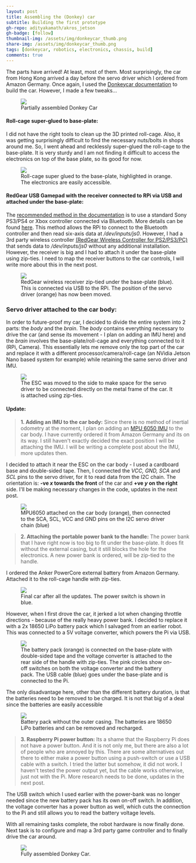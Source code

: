 ```yaml
---
layout: post
title: Assembling the (Donkey) car
subtitle: Building the first prototype
gh-repo: adityakamath/akros_jetson
gh-badge: [follow]
thumbnail-img: /assets/img/donkeycar_thumb.png
share-img: /assets/img/donkeycar_thumb.png
tags: [donkeycar, robotics, electronics, chassis, build]
comments: true
---
```


The parts have arrived! At least, most of them. Most surprisingly, the car from Hong Kong arrived a day before the servo driver which I ordered from Amazon Germany. Once again, I used the [Donkeycar documentation](https://docs.donkeycar.com/) to build the car. However, I made a few tweaks...

<figure class="aligncenter">
	<img src="https://adityakamath.github.io/assets/img/donkeycar_assembly1.png" />
	<figcaption>Partially assembled Donkey Car</figcaption>
</figure>

#### Roll-cage super-glued to base-plate:

I did not have the right tools to clean up the 3D printed roll-cage. Also, it was getting surprisingly difficult to find the necessary nuts/bolts in shops around me. So, I went ahead and recklessly super-glued the roll-cage to the base-plate. It is very sturdy and I am not finding it difficult to access the electronics on top of the base plate, so its good for now.

<figure class="aligncenter">
	<img src="https://adityakamath.github.io/assets/img/donkeycar_rollcage_glue.png" />
	<figcaption>Roll-cage super glued to the base-plate, highlighted in orange. The electronics are easily accessible.</figcaption>
</figure>

#### RedGear USB Gamepad with the receiver connected to RPi via USB and attached under the base-plate:

The [recommended method in the documentation](https://github.com/autorope/donkeypart_ps3_controller) is to use a standard Sony PS3/PS4 or Xbox controller connected via Bluetooth. More details can be found [here](https://github.com/autorope/donkeypart_ps3_controller). This method allows the RPi to connect to the Bluetooth controller and then read six-axis data at _/dev/inputs/js0_. However, I had a 3rd party wireless controller [(RedGear Wireless Controller for PS2/PS3/PC)](https://www.amazon.in/Redgear-Wireless-Controller-PS2-PS3/dp/B01B7SJUOA) that sends data to _/dev/inputs/js0_ without any additional installation. However, the receiver is big and I had to attach it under the base-plate using zip-ties. I need to map the receiver buttons to the car controls, I will write more about this in the next post.

<figure class="aligncenter">
	<img src="https://adityakamath.github.io/assets/img/donkeycar_receiver_ziptied.png" />
	<figcaption>RedGear wireless receiver zip-tied under the base-plate (blue). This is connected via USB to the RPi. The position of the servo driver (orange) has now been moved.</figcaption>
</figure>

### Servo driver attached to the car body:

In order to future-proof my car, I decided to divide the entire system into 2 parts: the _body_ and the _brain_. The _body_ contains everything necessary to drive the car (and sense its movement - I plan on adding an IMU here) and the _brain_ involves the base-plate/roll-cage and everything connected to it (RPi, Camera). This essentially lets me remove only the top part of the car and replace it with a different processor/camera/roll-cage (an NVidia Jetson Nano based system for example) while retaining the same servo driver and IMU.

<figure class="aligncenter">
	<img src="https://adityakamath.github.io/assets/img/donkeycar_pwmboard_ziptied.png" />
	<figcaption>The ESC was moved to the side to make space for the servo driver to be connected directly on the metal frame of the car. It is attached using zip-ties.</figcaption>
</figure>

#### Update:

> **1\. Adding an IMU to the car body:** Since there is no method of inertial odometry at the moment, I plan on adding an [MPU 6050 IMU](https://docs.donkeycar.com/parts/imu/) to the car body. I have currently ordered it from Amazon Germany and its on its way. I still haven't exactly decided the exact position I will be attaching the IMU. I will be writing a complete post about the IMU, more updates then.

I decided to attach it near the ESC on the car body - I used a cardboard base and double-sided tape. Then, I connected the _VCC, GND, SCA_ and _SCL_ pins to the servo driver, for it to read data from the I2C chain. The orientation is: **\-ve _x_ towards the front** of the car and **+ve _y_ on the right** side. I'll be making necessary changes in the code, updates in the next post.

<figure class="aligncenter">
	<img src="https://adityakamath.github.io/assets/img/donkeycar_imu_attached.png" />
	<figcaption>MPU6050 attached on the car body (orange), then connected to the SCA, SCL, VCC and GND pins on the I2C servo driver chain (blue)</figcaption>
</figure>

> **2\. Attaching the portable power bank to the handle:** The power bank that I have right now is too big to fit under the base-plate. It does fit without the external casing, but it still blocks the hole for the electronics. A new power bank is ordered, will be zip-tied to the handle.

I ordered the Anker PowerCore external battery from Amazon Germany. Attached it to the roll-cage handle with zip-ties.

<figure class="aligncenter">
	<img src="https://adityakamath.github.io/assets/img/donkeycar_powerbank_ziptied.png" />
	<figcaption>Final car after all the updates. The power switch is shown in blue.</figcaption>
</figure>

However, when I first drove the car, it jerked a lot when changing throttle directions - because of the really heavy power bank. I decided to replace it with a 2x 18650 LiPo battery pack which I salvaged from an earlier robot. This was connected to a 5V voltage converter, which powers the Pi via USB.

<figure class="aligncenter">
	<img src="https://adityakamath.github.io/assets/img/donkeycar_batterypack_glued.png" />
	<figcaption>The battery pack (orange) is connected on the base-plate with double-sided tape and the voltage converter is attached to the rear side of the handle with zip-ties. The pink circles show on-off switches on both the voltage converter and the battery pack. The USB cable (blue) goes under the base-plate and is connected to the Pi.</figcaption>
</figure>

The only disadvantage here, other than the different battery duration, is that the batteries need to be removed to be charged. It is not that big of a deal since the batteries are easily accessible

<figure class="aligncenter">
	<img src="https://adityakamath.github.io/assets/img/donkeycar_batterypack_nocasing.png" />
	<figcaption>Battery pack without the outer casing. The batteries are 18650 LiPo batteries and can be removed and recharged.</figcaption>
</figure>

> **3\. Raspberry Pi power button:** Its a shame that the Raspberry Pi does not have a power button. And it is not only me, but there are also a lot of people who are annoyed by this. There are some alternatives out there to either make a power button using a push-switch or use a USB cable with a switch. I tried the latter but somehow, it did not work. I haven't tested the power output yet, but the cable works otherwise, just not with the Pi. More research needs to be done, updates in the next post.

The USB switch which I used earlier with the power-bank was no longer needed since the new battery pack has its own on-off switch. In addition, the voltage converter has a power button as well, which cuts the connection to the Pi and still allows you to read the battery voltage levels.

With all remaining tasks complete, the robot hardware is now finally done. Next task is to configure and map a 3rd party game controller and to finally drive the car around.

<figure class="aligncenter">
	<img src="https://adityakamath.github.io/assets/img/donkeycar_assembly2.png" />
	<figcaption>Fully assembled Donkey Car.</figcaption>
</figure>
